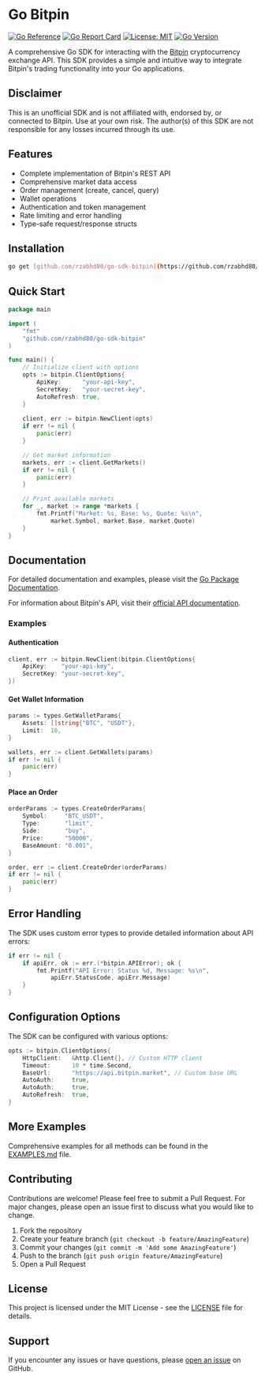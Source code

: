 # Go Bitpin

[![Go Reference](https://pkg.go.dev/badge/github.com/amiwrpremium/go-bitpin.svg)](https://pkg.go.dev/github.com/amiwrpremium/go-bitpin)
[![Go Report Card](https://goreportcard.com/badge/github.com/amiwrpremium/go-bitpin)](https://goreportcard.com/report/github.com/amiwrpremium/go-bitpin)
[![License: MIT](https://img.shields.io/badge/License-MIT-yellow.svg)](https://opensource.org/licenses/MIT)
[![Go Version](https://img.shields.io/github/go-mod/go-version/amiwrpremium/go-bitpin)](https://golang.org/dl/)

A comprehensive Go SDK for interacting with the [Bitpin](https://bitpin.ir/) cryptocurrency exchange API. This SDK provides a simple and intuitive way to integrate Bitpin's trading functionality into your Go applications.

## Disclaimer

This is an unofficial SDK and is not affiliated with, endorsed by, or connected to Bitpin. Use at your own risk. The author(s) of this SDK are not responsible for any losses incurred through its use.

## Features

- Complete implementation of Bitpin's REST API
- Comprehensive market data access
- Order management (create, cancel, query)
- Wallet operations
- Authentication and token management
- Rate limiting and error handling
- Type-safe request/response structs

## Installation

```bash
go get [github.com/rzabhd80/go-sdk-bitpin](https://github.com/rzabhd80/go-sdk-bitpin/)
```

## Quick Start

```go
package main

import (
    "fmt"
    "github.com/rzabhd80/go-sdk-bitpin"
)

func main() {
    // Initialize client with options
    opts := bitpin.ClientOptions{
        ApiKey:      "your-api-key",
        SecretKey:   "your-secret-key",
        AutoRefresh: true,
    }
    
    client, err := bitpin.NewClient(opts)
    if err != nil {
        panic(err)
    }

    // Get market information
    markets, err := client.GetMarkets()
    if err != nil {
        panic(err)
    }

    // Print available markets
    for _, market := range *markets {
        fmt.Printf("Market: %s, Base: %s, Quote: %s\n", 
            market.Symbol, market.Base, market.Quote)
    }
}
```

## Documentation

For detailed documentation and examples, please visit the [Go Package Documentation](https://pkg.go.dev/github.com/amiwrpremium/go-bitpin).

For information about Bitpin's API, visit their [official API documentation](https://docs.bitpin.ir/).

### Examples

#### Authentication
```go
client, err := bitpin.NewClient(bitpin.ClientOptions{
    ApiKey:    "your-api-key",
    SecretKey: "your-secret-key",
})
```

#### Get Wallet Information
```go
params := types.GetWalletParams{
    Assets: []string{"BTC", "USDT"},
    Limit:  10,
}

wallets, err := client.GetWallets(params)
if err != nil {
    panic(err)
}
```

#### Place an Order
```go
orderParams := types.CreateOrderParams{
    Symbol:     "BTC_USDT",
    Type:       "limit",
    Side:       "buy",
    Price:      "50000",
    BaseAmount: "0.001",
}

order, err := client.CreateOrder(orderParams)
if err != nil {
    panic(err)
}
```

## Error Handling

The SDK uses custom error types to provide detailed information about API errors:

```go
if err != nil {
    if apiErr, ok := err.(*bitpin.APIError); ok {
        fmt.Printf("API Error: Status %d, Message: %s\n", 
            apiErr.StatusCode, apiErr.Message)
    }
}
```

## Configuration Options

The SDK can be configured with various options:

```go
opts := bitpin.ClientOptions{
    HttpClient:   &http.Client{}, // Custom HTTP client
    Timeout:      10 * time.Second,
    BaseUrl:      "https://api.bitpin.market", // Custom base URL
    AutoAuth:     true,
    AutoAuth:     true,
    AutoRefresh:  true,
}
```

## More Examples

Comprehensive examples for all methods can be found in the [EXAMPLES.md](EXAMPLES.md) file.


## Contributing

Contributions are welcome! Please feel free to submit a Pull Request. For major changes, please open an issue first to discuss what you would like to change.

1. Fork the repository
2. Create your feature branch (`git checkout -b feature/AmazingFeature`)
3. Commit your changes (`git commit -m 'Add some AmazingFeature'`)
4. Push to the branch (`git push origin feature/AmazingFeature`)
5. Open a Pull Request

## License

This project is licensed under the MIT License - see the [LICENSE](LICENSE) file for details.

## Support

If you encounter any issues or have questions, please [open an issue](https://github.com/amiwrpremium/go-bitpin/issues) on GitHub.
